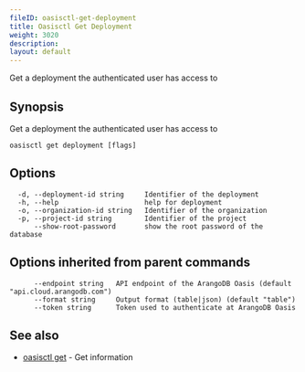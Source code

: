 ```yaml
---
fileID: oasisctl-get-deployment
title: Oasisctl Get Deployment
weight: 3020
description: 
layout: default
---
```

Get a deployment the authenticated user has access to

## Synopsis

Get a deployment the authenticated user has access to

```
oasisctl get deployment [flags]
```

## Options

```
  -d, --deployment-id string     Identifier of the deployment
  -h, --help                     help for deployment
  -o, --organization-id string   Identifier of the organization
  -p, --project-id string        Identifier of the project
      --show-root-password       show the root password of the database
```

## Options inherited from parent commands

```
      --endpoint string   API endpoint of the ArangoDB Oasis (default "api.cloud.arangodb.com")
      --format string     Output format (table|json) (default "table")
      --token string      Token used to authenticate at ArangoDB Oasis
```

## See also

* [oasisctl get]()	 - Get information

